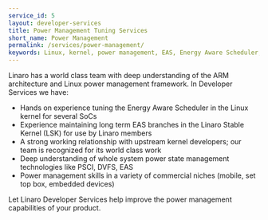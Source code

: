 ```yaml
---
service_id: 5
layout: developer-services
title: Power Management Tuning Services
short_name: Power Management
permalink: /services/power-management/
keywords: Linux, kernel, power management, EAS, Energy Aware Scheduler, PSCI
---
```


Linaro has a world class team with deep understanding of the ARM architecture and Linux power management framework.  In Developer Services we have:
- Hands on experience tuning the Energy Aware Scheduler in the Linux kernel for several SoCs
- Experience maintaining long term EAS branches in the Linaro Stable Kernel (LSK) for use by Linaro members
- A strong working relationship with upstream kernel developers; our team is recognized for its world class work
- Deep understanding of whole system power state management technologies like PSCI, DVFS, EAS
- Power management skills in a variety of commercial niches (mobile, set top box, embedded devices)

Let Linaro Developer Services help improve the power management capabilities of your product.
